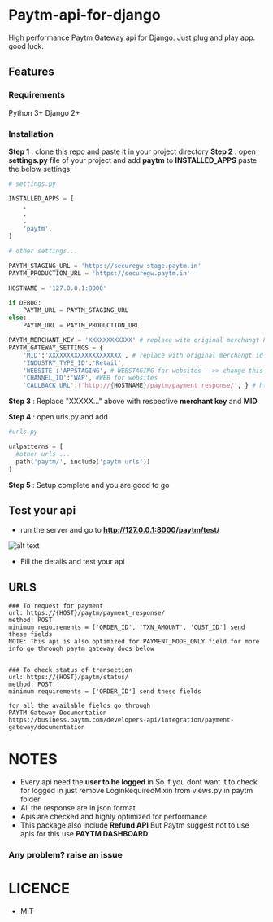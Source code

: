 # Paytm-api-for-django
High performance Paytm Gateway api for Django. Just plug and play app. good luck.

## Features

### Requirements
Python 3+
Django 2+

### Installation
**Step 1** : clone this repo and paste it in your project directory
**Step 2** : open **settings.py** file of your project and add **paytm** to **INSTALLED_APPS** paste the below settings

```python
# settings.py

INSTALLED_APPS = [
    .
    .
    .
    'paytm',
]

# other settings...

PAYTM_STAGING_URL = 'https://securegw-stage.paytm.in'
PAYTM_PRODUCTION_URL = 'https://securegw.paytm.in'

HOSTNAME = '127.0.0.1:8000'

if DEBUG:
    PAYTM_URL = PAYTM_STAGING_URL
else:
    PAYTM_URL = PAYTM_PRODUCTION_URL

PAYTM_MERCHANT_KEY = 'XXXXXXXXXXXX' # replace with original merchangt key
PAYTM_GATEWAY_SETTINGS = {
    'MID':'XXXXXXXXXXXXXXXXXXXX', # replace with original merchangt id or MID
    'INDUSTRY_TYPE_ID':'Retail',
    'WEBSITE':'APPSTAGING', # WEBSTAGING for websites -->> change this with production variables
    'CHANNEL_ID':'WAP', #WEB for websites
    'CALLBACK_URL':f'http://{HOSTNAME}/paytm/payment_response/', } # https:// if you are on production server
```
**Step 3** : Replace "XXXXX..." above with respective **merchant key** and **MID**

**Step 4** : open urls.py and add
```python
#urls.py

urlpatterns = [
  #other urls ...
  path('paytm/', include('paytm.urls'))
]
```

**Step 5** : Setup complete and you are good to go

## Test your api

 - run the server and go to **http://127.0.0.1:8000/paytm/test/**
 
 ![alt text](https://lh5.googleusercontent.com/DFC9npQY45EVMrEEekFEj6AgcfZJ7Sec1Omd-OoGNUz49sp__ZL9kHyccKBBcj_0ZrZoXP20541jBqiFSeKI=w1920-h976)
 
 - Fill the details and test your api
 
 
## URLS
    ### To request for payment
    url: https://{HOST}/paytm/payment_response/ 
    method: POST
    minimum requirements = ['ORDER_ID', 'TXN_AMOUNT', 'CUST_ID'] send these fields
    NOTE: This api is also optimized for PAYMENT_MODE_ONLY field for more info go through paytm gateway docs below
    
    
    ### To check status of transection
    url: https://{HOST}/paytm/status/
    method: POST
    minimum requirements = ['ORDER_ID'] send these fields
    
    for all the available fields go through
    PAYTM Gateway Documentation
    https://business.paytm.com/developers-api/integration/payment-gateway/documentation


# NOTES 
- Every api need the **user to be logged** in So if you dont want it to check for logged in just remove LoginRequiredMixin from views.py in paytm folder
- All the response are in json format
- Apis are checked and highly optimized for performance
- This package also include **Refund API** But Paytm suggest not to use apis for this use **PAYTM DASHBOARD**


### Any problem? raise an issue

# LICENCE
 - MIT
